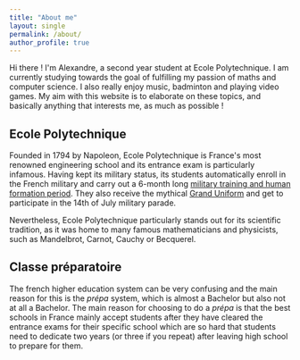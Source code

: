 ```yaml
---
title: "About me"
layout: single
permalink: /about/
author_profile: true
---
```


Hi there ! I'm Alexandre, a second year student at Ecole Polytechnique. I am currently studying towards the goal of fulfilling my passion of maths and computer science. I also really enjoy music, badminton and playing video games. My aim with this website is to elaborate on these topics, and basically anything that interests me, as much as possible !

## Ecole Polytechnique

Founded in 1794 by Napoleon, Ecole Polytechnique is France's most renowned engineering school and its entrance exam is particularly infamous. Having kept its military status, its students automatically enroll in the French military and carry out a 6-month long [military training and human formation period](https://programmes.polytechnique.edu/en/ingenieur-polytechnicien-program/program-details/year-1-of-the-ingenieur-polytechnicien-program). They also receive the mythical [Grand Uniform](https://en.wikipedia.org/wiki/Grand_Uniform_of_the_%C3%89cole_Polytechnique) and get to participate in the 14th of July military parade.

Nevertheless, Ecole Polytechnique particularly stands out for its scientific tradition, as it was home to many famous mathematicians and physicists, such as Mandelbrot, Carnot, Cauchy or Becquerel.

## Classe préparatoire

The french higher education system can be very confusing and the main reason for this is the *prépa* system, which is almost a Bachelor but also not at all a Bachelor. The main reason for choosing to do a *prépa* is that the best schools in France mainly accept students after they have cleared the entrance exams for their specific school which are so hard that students need to dedicate two years (or three if you repeat) after leaving high school to prepare for them.   